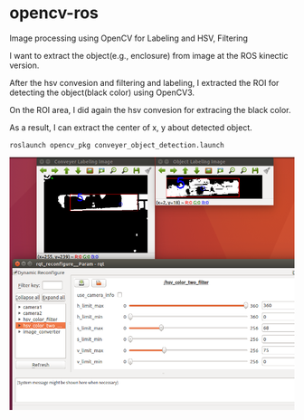 # opencv-ros
Image processing using OpenCV for Labeling and HSV, Filtering

I want to extract the object(e.g., enclosure) from image at the ROS kinectic version.

After the hsv convesion and filtering and labeling, I extracted the ROI for detecting the object(black color) using OpenCV3.

On the ROI area, I did again the hsv convesion for extracing the black color. 

As a result, I can extract the center of x, y about detected object.

<pre><code>roslaunch opencv_pkg conveyer_object_detection.launch  </code></pre>


![HSV & Labeling](img/result.png)

